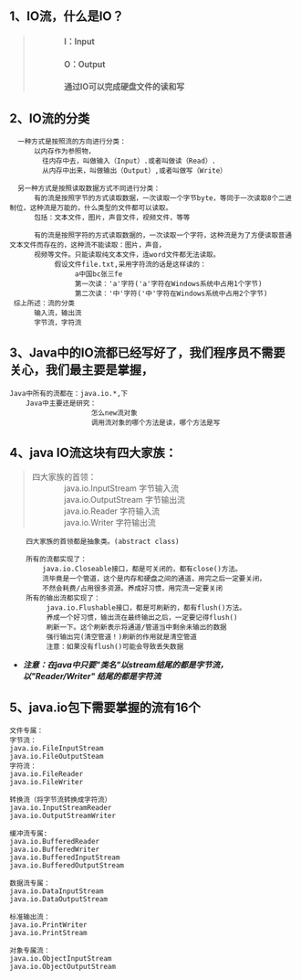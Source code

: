 ## 1、IO流，什么是IO？
> #### &emsp;&emsp;&emsp;&emsp;I：Input  
> #### &emsp;&emsp;&emsp;&emsp;O：Output  
> #### &emsp;&emsp;&emsp;&emsp;通过IO可以完成硬盘文件的读和写
## 2、IO流的分类
      一种方式是按照流的方向进行分类：
          以内存作为参照物，
            往内存中去，叫做输入（Input）.或者叫做读（Read）.
            从内存中出来，叫做输出（Output）,或者叫做写（Write）

      另一种方式是按照读取数据方式不同进行分类：
          有的流是按照字节的方式读取数据，一次读取一个字节byte，等同于一次读取8个二进制位，这种流是万能的，什么类型的文件都可以读取。
          包括：文本文件，图片，声音文件，视频文件，等等

          有的流是按照字符的方式读取数据的，一次读取一个字符，这种流是为了方便读取普通文本文件而存在的，这种流不能读取：图片，声音，
          视频等文件。只能读取纯文本文件，连word文件都无法读取。
               假设文件file.txt,采用字符流的话是这样读的：
                    a中国bc张三fe
                    第一次读：'a'字符('a'字符在Windows系统中占用1个字节)
                    第二次读：'中'字符('中'字符在Windows系统中占用2个字节)
     综上所述：流的分类
          输入流，输出流
          字节流，字符流

## 3、Java中的IO流都已经写好了，我们程序员不需要关心，我们最主要是掌握，
    Java中所有的流都在：java.io.*,下
        Java中主要还是研究：
                        怎么new流对象
                        调用流对象的哪个方法是读，哪个方法是写
            
## 4、java IO流这块有四大家族：
> 四大家族的首领：  
> &emsp;&emsp;&emsp;&emsp;java.io.InputStream  字节输入流  
> &emsp;&emsp;&emsp;&emsp;java.io.OutputStream 字节输出流  
> &emsp;&emsp;&emsp;&emsp;java.io.Reader  字符输入流  
> &emsp;&emsp;&emsp;&emsp;java.io.Writer  字符输出流

        四大家族的首领都是抽象类。(abstract class)

        所有的流都实现了：
            java.io.Closeable接口，都是可关闭的，都有close()方法。
            流毕竟是一个管道，这个是内存和硬盘之间的通道，用完之后一定要关闭，
            不然会耗费/占用很多资源。养成好习惯，用完流一定要关闭
        所有的输出流都实现了：
             java.io.Flushable接口，都是可刷新的，都有flush()方法。
             养成一个好习惯，输出流在最终输出之后，一定要记得flush()
             刷新一下。这个刷新表示将通道/管道当中剩余未输出的数据
             强行输出完(清空管道！)刷新的作用就是清空管道
             注意：如果没有flush()可能会导致丢失数据

- ***注意：在java中只要"类名"以stream结尾的都是字节流，以"Reader/Writer" 结尾的都是字符流***

## 5、java.io包下需要掌握的流有16个

    文件专属：
    字节流：
    java.io.FileInputStream
    java.io.FileOutputSteam
    字符流：
    java.io.FileReader
    java.io.FileWriter
    
    转换流（将字节流转换成字符流）
    java.io.InputStreamReader
    java.io.OutputStreamWriter
    
    缓冲流专属:
    java.io.BufferedReader
    java.io.BufferedWriter
    java.io.BufferedInputStream
    java.io.BufferedOutputStream
    
    数据流专属：
    java.io.DataInputStream
    java.io.DataOutputStream
    
    标准输出流：
    java.io.PrintWriter
    java.io.PrintStream
    
    对象专属流：
    java.io.ObjectInputStream
    java.io.ObjectOutputStream